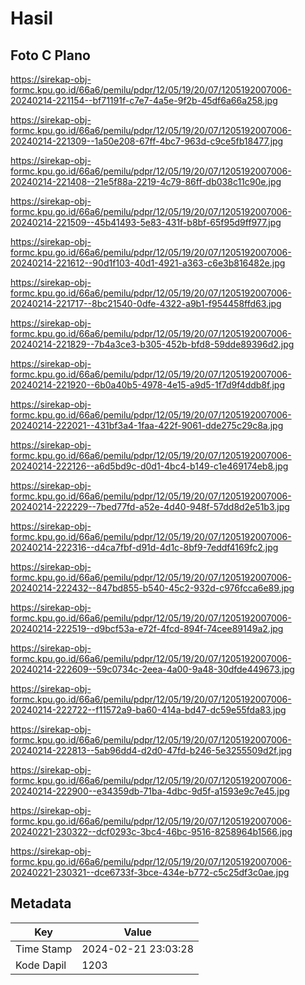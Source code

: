 # Hasil

## Foto C Plano

https://sirekap-obj-formc.kpu.go.id/66a6/pemilu/pdpr/12/05/19/20/07/1205192007006-20240214-221154--bf71191f-c7e7-4a5e-9f2b-45df6a66a258.jpg

https://sirekap-obj-formc.kpu.go.id/66a6/pemilu/pdpr/12/05/19/20/07/1205192007006-20240214-221309--1a50e208-67ff-4bc7-963d-c9ce5fb18477.jpg

https://sirekap-obj-formc.kpu.go.id/66a6/pemilu/pdpr/12/05/19/20/07/1205192007006-20240214-221408--21e5f88a-2219-4c79-86ff-db038c11c90e.jpg

https://sirekap-obj-formc.kpu.go.id/66a6/pemilu/pdpr/12/05/19/20/07/1205192007006-20240214-221509--45b41493-5e83-431f-b8bf-65f95d9ff977.jpg

https://sirekap-obj-formc.kpu.go.id/66a6/pemilu/pdpr/12/05/19/20/07/1205192007006-20240214-221612--90d1f103-40d1-4921-a363-c6e3b816482e.jpg

https://sirekap-obj-formc.kpu.go.id/66a6/pemilu/pdpr/12/05/19/20/07/1205192007006-20240214-221717--8bc21540-0dfe-4322-a9b1-f954458ffd63.jpg

https://sirekap-obj-formc.kpu.go.id/66a6/pemilu/pdpr/12/05/19/20/07/1205192007006-20240214-221829--7b4a3ce3-b305-452b-bfd8-59dde89396d2.jpg

https://sirekap-obj-formc.kpu.go.id/66a6/pemilu/pdpr/12/05/19/20/07/1205192007006-20240214-221920--6b0a40b5-4978-4e15-a9d5-1f7d9f4ddb8f.jpg

https://sirekap-obj-formc.kpu.go.id/66a6/pemilu/pdpr/12/05/19/20/07/1205192007006-20240214-222021--431bf3a4-1faa-422f-9061-dde275c29c8a.jpg

https://sirekap-obj-formc.kpu.go.id/66a6/pemilu/pdpr/12/05/19/20/07/1205192007006-20240214-222126--a6d5bd9c-d0d1-4bc4-b149-c1e469174eb8.jpg

https://sirekap-obj-formc.kpu.go.id/66a6/pemilu/pdpr/12/05/19/20/07/1205192007006-20240214-222229--7bed77fd-a52e-4d40-948f-57dd8d2e51b3.jpg

https://sirekap-obj-formc.kpu.go.id/66a6/pemilu/pdpr/12/05/19/20/07/1205192007006-20240214-222316--d4ca7fbf-d91d-4d1c-8bf9-7eddf4169fc2.jpg

https://sirekap-obj-formc.kpu.go.id/66a6/pemilu/pdpr/12/05/19/20/07/1205192007006-20240214-222432--847bd855-b540-45c2-932d-c976fcca6e89.jpg

https://sirekap-obj-formc.kpu.go.id/66a6/pemilu/pdpr/12/05/19/20/07/1205192007006-20240214-222519--d9bcf53a-e72f-4fcd-894f-74cee89149a2.jpg

https://sirekap-obj-formc.kpu.go.id/66a6/pemilu/pdpr/12/05/19/20/07/1205192007006-20240214-222609--59c0734c-2eea-4a00-9a48-30dfde449673.jpg

https://sirekap-obj-formc.kpu.go.id/66a6/pemilu/pdpr/12/05/19/20/07/1205192007006-20240214-222722--f11572a9-ba60-414a-bd47-dc59e55fda83.jpg

https://sirekap-obj-formc.kpu.go.id/66a6/pemilu/pdpr/12/05/19/20/07/1205192007006-20240214-222813--5ab96dd4-d2d0-47fd-b246-5e3255509d2f.jpg

https://sirekap-obj-formc.kpu.go.id/66a6/pemilu/pdpr/12/05/19/20/07/1205192007006-20240214-222900--e34359db-71ba-4dbc-9d5f-a1593e9c7e45.jpg

https://sirekap-obj-formc.kpu.go.id/66a6/pemilu/pdpr/12/05/19/20/07/1205192007006-20240221-230322--dcf0293c-3bc4-46bc-9516-8258964b1566.jpg

https://sirekap-obj-formc.kpu.go.id/66a6/pemilu/pdpr/12/05/19/20/07/1205192007006-20240221-230321--dce6733f-3bce-434e-b772-c5c25df3c0ae.jpg


## Metadata

| Key        | Value               |
| ---------- | ------------------- |
| Time Stamp | 2024-02-21 23:03:28 |
| Kode Dapil | 1203                |



